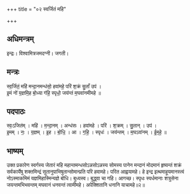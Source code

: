 +++
title = "०२ स्वर्जितं महि"

+++
## अधिमन्त्रम्
इन्द्रः। विश्वामित्रजमदग्नी। जगती।

## मन्त्रः
स्व॒र्जितं॒ महि॑ मन्दा॒नमन्ध॑सो॒ हवा॑महे॒ परि॑ श॒क्रं सु॒ताँ उप॑ ।  
इ॒मं नो॑ य॒ज्ञमि॒ह बो॒ध्या ग॑हि॒ स्पृधो॒ जय॑न्तं म॒घवा॑नमीमहे ॥

## पदपाठः
स्वः॒ऽजित॑म् । महि॑ । म॒न्दा॒नम् । अन्ध॑सः । हवा॑महे । परि॑ । श॒क्रम् । सु॒तान् । उप॑ ।  
इ॒मम् । नः॒ । य॒ज्ञम् । इ॒ह । बो॒धि॒ । आ । ग॒हि॒ । स्पृधः॑ । जय॑न्तम् । म॒घऽवा॑नम् । ई॒म॒हे॒ ॥

## भाष्यम्
उक्त प्रकारेण स्वर्गस्य जेतारं महि महान्तमन्धसोऽन्नसोऽन्नस्य सोमस्य पानेन मन्दानं मोदमानं हृष्यन्तं शक्रं सर्वकार्येषु शक्तमिन्द्रं सुतानुपाभिषुतान्सोमान्प्रति परि हवामहे। परित आह्वयामहे। हे इन्द्र इत्थमाहूयमानस्त्वं नोऽस्माकमिमं यज्ञमिहास्मिन्यज्ञे बोधि। बुध्यस्व। बुद्ध्वा चा गहि। आगच्छ। स्पृधः स्पर्धमानाः शत्रुसेना जयन्तमभिभवन्तम् मघवानं धनवन्तं त्वामीमहे। अपेक्शितानि धनानि याचामहे॥२॥